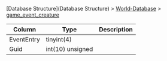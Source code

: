 [Database Structure](Database Structure) > [World-Database](World-Database) > [game_event_creature](game_event_creature)

Column | Type | Description
--- | --- | ---
EventEntry | tinyint(4) | 
Guid | int(10) unsigned | 
